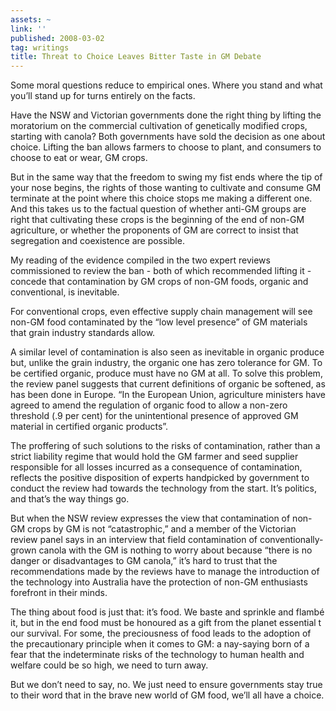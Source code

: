 ```yaml
---
assets: ~
link: ''
published: 2008-03-02
tag: writings
title: Threat to Choice Leaves Bitter Taste in GM Debate
---
```

Some moral questions reduce to empirical ones. Where you stand and what
you’ll stand up for turns entirely on the facts.

Have the NSW and Victorian governments done the right thing by lifting
the moratorium on the commercial cultivation of genetically modified
crops, starting with canola? Both governments have sold the decision as
one about choice. Lifting the ban allows farmers to choose to plant, and
consumers to choose to eat or wear, GM crops.

But in the same way that the freedom to swing my fist ends where the tip
of your nose begins, the rights of those wanting to cultivate and
consume GM terminate at the point where this choice stops me making a
different one. And this takes us to the factual question of whether
anti-GM groups are right that cultivating these crops is the beginning
of the end of non-GM agriculture, or whether the proponents of GM are
correct to insist that segregation and coexistence are possible.

My reading of the evidence compiled in the two expert reviews
commissioned to review the ban - both of which recommended lifting it -
concede that contamination by GM crops of non-GM foods, organic and
conventional, is inevitable.

For conventional crops, even effective supply chain management will see
non-GM food contaminated by the “low level presence” of GM materials
that grain industry standards allow.

A similar level of contamination is also seen as inevitable in organic
produce but, unlike the grain industry, the organic one has zero
tolerance for GM. To be certified organic, produce must have no GM at
all. To solve this problem, the review panel suggests that current
definitions of organic be softened, as has been done in Europe. “In the
European Union, agriculture ministers have agreed to amend the
regulation of organic food to allow a non-zero threshold (.9 per cent)
for the unintentional presence of approved GM material in certified
organic products”.

The proffering of such solutions to the risks of contamination, rather
than a strict liability regime that would hold the GM farmer and seed
supplier responsible for all losses incurred as a consequence of
contamination, reflects the positive disposition of experts handpicked
by government to conduct the review had towards the technology from the
start. It’s politics, and that’s the way things go.

But when the NSW review expresses the view that contamination of non-GM
crops by GM is not “catastrophic,” and a member of the Victorian review
panel says in an interview that field contamination of
conventionally-grown canola with the GM is nothing to worry about
because “there is no danger or disadvantages to GM canola,” it’s hard to
trust that the recommendations made by the reviews have to manage the
introduction of the technology into Australia have the protection of
non-GM enthusiasts forefront in their minds.

The thing about food is just that: it’s food. We baste and sprinkle and
flamb&eacute; it, but in the end food must be honoured as a gift from
the planet essential t our survival. For some, the preciousness of food
leads to the adoption of the precautionary principle when it comes to
GM: a nay-saying born of a fear that the indeterminate risks of the
technology to human health and welfare could be so high, we need to turn
away.

But we don’t need to say, no. We just need to ensure governments stay
true to their word that in the brave new world of GM food, we’ll all
have a choice.